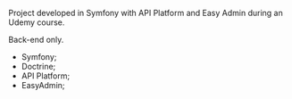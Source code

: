 Project developed in Symfony with API Platform and Easy Admin during an Udemy course. 

Back-end only.

- Symfony;
- Doctrine;
- API Platform;
- EasyAdmin;


